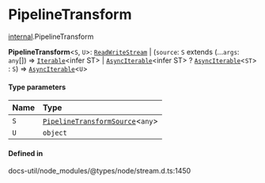 # PipelineTransform

[internal](../../modules/internal.md).PipelineTransform

 **PipelineTransform**<`S`, `U`\>: [`ReadWriteStream`](../../interfaces/ReadWriteStream.md) \| (`source`: `S` extends (...`args`: `any`[]) => [`Iterable`](../../interfaces/Iterable.md)<infer ST\> \| [`AsyncIterable`](../../interfaces/AsyncIterable.md)<infer ST\> ? [`AsyncIterable`](../../interfaces/AsyncIterable.md)<`ST`\> : `S`) => [`AsyncIterable`](../../interfaces/AsyncIterable.md)<`U`\>

#### Type parameters

| Name | Type |
| :------ | :------ |
| `S` | [`PipelineTransformSource`](internal.PipelineTransformSource.md)<`any`\> |
| `U` | `object` |

#### Defined in

docs-util/node_modules/@types/node/stream.d.ts:1450
